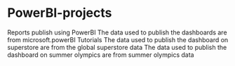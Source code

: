 # PowerBI-projects
Reports publish using PowerBI
The data used to publish the dashboards are from microsoft.powerBI Tutorials
The data used to publish the dashboard on superstore are from the global superstore data
The data used to publish the dashboard on summer olympics are from summer olympics data
